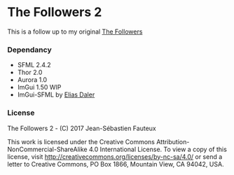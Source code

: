 # The Followers 2

This is a follow up to my original [The Followers](https://github.com/Rosme/the-followers)

### Dependancy

* SFML 2.4.2
* Thor 2.0
* Aurora 1.0
* ImGui 1.50 WIP
* ImGui-SFML by [Elias Daler](https://github.com/eliasdaler/imgui-sfml)

### License

The Followers 2 - (C) 2017 Jean-Sébastien Fauteux 

This work is licensed under the Creative Commons Attribution-NonCommercial-ShareAlike 4.0 International License. To view a copy of this license, visit http://creativecommons.org/licenses/by-nc-sa/4.0/ or send a letter to Creative Commons, PO Box 1866, Mountain View, CA 94042, USA.
